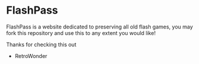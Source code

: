 # FlashPass
FlashPass is a website dedicated to preserving all old flash games, you may fork this repository and use this to any extent you would like!

Thanks for checking this out

- RetroWonder
